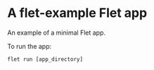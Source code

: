 # A flet-example Flet app

An example of a minimal Flet app.

To run the app:

```
flet run [app_directory]
```